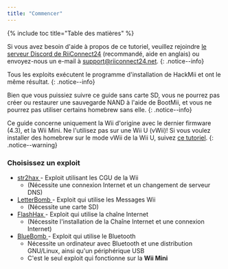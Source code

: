 ```yaml
---
title: "Commencer"
---
```


{% include toc title="Table des matières" %}

Si vous avez besoin d'aide à propos de ce tutoriel, veuillez rejoindre [le serveur Discord de RiiConnect24](https://discord.gg/b4Y7jfD) (recommandé, aide en anglais) ou envoyez-nous un e-mail à [support@riiconnect24.net](mailto:support@riiconnect24.net).
{: .notice--info}

Tous les exploits exécutent le programme d'installation de HackMii et ont le même résultat.
{: .notice--info}

Bien que vous puissiez suivre ce guide sans carte SD, vous ne pourrez pas créer ou restaurer une sauvegarde NAND à l'aide de BootMii, et vous ne pourrez pas utiliser certains homebrew sans elle.
{: .notice--info}

Ce guide concerne uniquement la Wii d'origine avec le dernier firmware (4.3), et la Wii Mini. Ne l'utilisez pas sur une Wii U (vWii)! Si vous voulez installer des homebrew sur le mode vWii de la Wii U, suivez [ce tutoriel](https://wiiu.hacks.guide).
{: .notice--warning}

### Choisissez un exploit

- [ str2hax ](str2hax) - Exploit utilisant les CGU de la Wii
    * (Nécessite une connexion Internet et un changement de serveur DNS)
- [ LetterBomb ](letterbomb) - Exploit qui utilise les Messages Wii
    * (Nécessite une carte SD)
- [ FlashHax ](flashhax) - Exploit qui utilise la chaîne Internet
    * (Nécessite l'installation de la Chaîne Internet et une connexion Internet)
- [ BlueBomb ](bluebomb) - Exploit qui utilise le Bluetooth
    * Nécessite un ordinateur avec Bluetooth et une distribution GNU/Linux, ainsi qu'un périphérique USB
    * C'est le seul exploit qui fonctionne sur la **Wii Mini**
